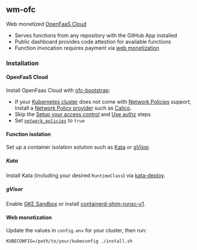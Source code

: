 ## wm-ofc

Web monetized [OpenFaaS Cloud](https://docs.openfaas.com/openfaas-cloud/intro/)

- Serves functions from any repository with the GitHub App installed
- Public dashboard provides code attestion for available functions
- Function invocation requires payment via [web monetization](https://webmonetization.org/)

### Installation

#### OpenFaaS Cloud

Install OpenFaas Cloud with [ofc-bootstrap](https://github.com/openfaas-incubator/ofc-bootstrap/blob/master/USER_GUIDE.md):

- If your [Kubernetes cluster](https://github.com/openfaas-incubator/ofc-bootstrap/blob/master/USER_GUIDE.md#start-by-creating-a-kubernetes-cluster) does not come with [Network Policies](https://kubernetes.io/docs/concepts/services-networking/network-policies/) support, install a [Network Policy provider](https://kubernetes.io/docs/tasks/administer-cluster/network-policy-provider/) such as [Calico](https://docs.projectcalico.org/getting-started/kubernetes/).
- Skip the [Setup your access control](https://github.com/openfaas-incubator/ofc-bootstrap/blob/master/USER_GUIDE.md#setup-your-access-control) and [Use authz](https://github.com/openfaas-incubator/ofc-bootstrap/blob/master/USER_GUIDE.md#use-authz-recommended) steps
- Set [`network_policies`](https://github.com/openfaas-incubator/ofc-bootstrap/blob/master/USER_GUIDE.md#toggle-network-policies-recommended) to `true`

#### Function isolation

Set up a container isolation solution such as [Kata](https://katacontainers.io/) or [gVisor](https://gvisor.dev/).

##### Kata

Install Kata (including your desired `RuntimeClass`) via [kata-deploy](https://github.com/kata-containers/packaging/tree/master/kata-deploy#kubernetes-quick-start).

##### gVisor

Enable [GKE Sandbox](https://cloud.google.com/kubernetes-engine/docs/how-to/sandbox-pods) or install [containerd-shim-runsc-v1](https://gvisor.dev/docs/user_guide/containerd/quick_start/).

#### Web monetization

Update the values in `config.env` for your cluster, then run:

```
KUBECONFIG=/path/to/your/kubeconfig ./install.sh
```

